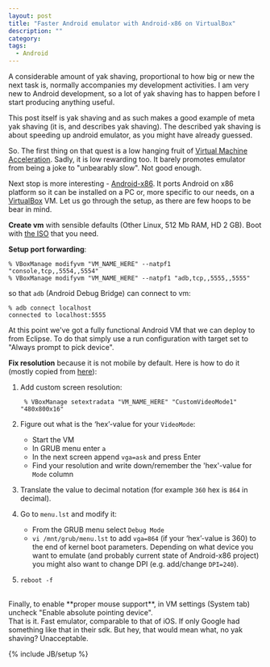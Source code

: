 ```yaml
---
layout: post
title: "Faster Android emulator with Android-x86 on VirtualBox"
description: ""
category: 
tags:
  - Android
---
```


A considerable amount of yak shaving, proportional to how big or new the next task is, normally accompanies my development activities. I am very new to Android development, so a lot of yak shaving has to happen before I start producing anything useful.

This post itself is yak shaving and as such makes a good example of meta yak shaving (it is, and describes yak shaving). The described yak shaving is about speeding up android emulator, as you might have already guessed.

So. The first thing on that quest is a low hanging fruit of [Virtual Machine Acceleration](http://developer.android.com/tools/devices/emulator.html#accel-vm). Sadly, it is low rewarding too. It barely promotes emulator from being a joke to "unbearably slow". Not good enough.

Next stop is more interesting - [Android-x86](http://www.android-x86.org/). It ports Android on x86 platform so it can be installed on a PC or, more specific to our needs, on a [VirtualBox](https://www.virtualbox.org/) VM. Let us go through the setup, as there are few hoops to be bear in mind.

**Create vm** with sensible defaults (Other Linux, 512 Mb RAM, HD 2 GB). Boot with [the ISO](http://www.android-x86.org/download) that you need.

**Setup port forwarding**:

    % VBoxManage modifyvm "VM_NAME_HERE" --natpf1 "console,tcp,,5554,,5554"    
    % VBoxManage modifyvm "VM_NAME_HERE" --natpf1 "adb,tcp,,5555,,5555"

so that `adb` (Android Debug Bridge) can connect to vm:

    % adb connect localhost
    connected to localhost:5555

At this point we've got a fully functional Android VM that we can deploy to from Eclipse. To do that simply use a run configuration with target set to "Always prompt to pick device".

**Fix resolution** because it is not mobile by default. Here is how to do it (mostly copied from [here](http://stackoverflow.com/questions/6202342/switch-android-x86-screen-resolution/8273560#8273560)):

1. Add custom screen resolution:

        % VBoxManage setextradata "VM_NAME_HERE" "CustomVideoMode1" "480x800x16"

2. Figure out what is the ‘hex’-value for your `VideoMode`:
    - Start the VM
    - In GRUB menu enter `a`
    - In the next screen append `vga=ask` and press Enter
    - Find your resolution and write down/remember the 'hex'-value for `Mode` column
3. Translate the value to decimal notation (for example `360` hex is `864` in decimal).
4. Go to `menu.lst` and modify it:  
    * From the GRUB menu select `Debug Mode`  
    * `vi /mnt/grub/menu.lst` to add `vga=864` (if your ‘hex’-value is 360) to the end of kernel boot parameters.
      Depending on what device you want to emulate (and probably current state of Android-x86 project) you might also want to change DPI (e.g. add/change `DPI=240`).
5. `reboot -f`

<br>
Finally, to enable **proper mouse support**, in VM settings (System tab) uncheck "Enable absolute pointing device".

<br>
That is it. Fast emulator, comparable to that of iOS. If only Google had something like that in their sdk. But hey, that would mean what, no yak shaving? Unacceptable.

{% include JB/setup %}
